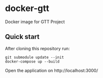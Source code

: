 # docker-gtt

Docker image for GTT Project

## Quick start

After cloning this repository run:

```
git submodule update --init
docker-compose up --build
```

Open the application on http://localhost:3000/
